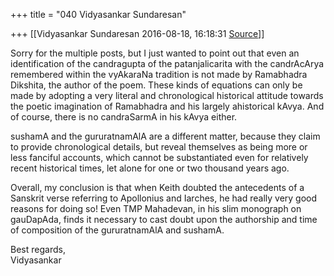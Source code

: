 +++
title = "040 Vidyasankar Sundaresan"

+++
[[Vidyasankar Sundaresan	2016-08-18, 16:18:31 [Source](https://groups.google.com/g/bvparishat/c/NPcHTRNM0Hk)]]



Sorry for the multiple posts, but I just wanted to point out that even an identification of the candragupta of the patanjalicarita with the candrAcArya remembered within the vyAkaraNa tradition is not made by Ramabhadra Dikshita, the author of the poem. These kinds of equations can only be made by adopting a very literal and chronological historical attitude towards the poetic imagination of Ramabhadra and his largely ahistorical kAvya. And of course, there is no candraSarmA in his kAvya either.

sushamA and the gururatnamAlA are a different matter, because they claim to provide chronological details, but reveal themselves as being more or less fanciful accounts, which cannot be substantiated even for relatively recent historical times, let alone for one or two thousand years ago.

Overall, my conclusion is that when Keith doubted the antecedents of a Sanskrit verse referring to Apollonius and Iarches, he had really very good reasons for doing so! Even TMP Mahadevan, in his slim monograph on gauDapAda, finds it necessary to cast doubt upon the authorship and time of composition of the gururatnamAlA and sushamA.

Best regards,  
Vidyasankar

